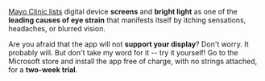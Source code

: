 [Mayo Clinic lists](https://www.mayoclinic.org/diseases-conditions/eyestrain/symptoms-causes/syc-20372397) digital device **screens** and **bright light** as one of the **leading causes of eye strain** that manifests itself by itching sensations, headaches, or blurred vision.


Are you afraid that the app will not **support your display**? Don't worry. It probably will. But don't take my word for it -- try it yourself! Go to the Microsoft store and install the app free of charge, with no strings attached, for a **two-week trial**.
